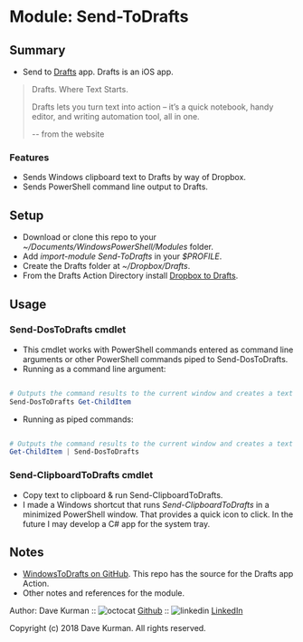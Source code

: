 # Module: Send-ToDrafts

## Summary

* Send to [Drafts](https://getdrafts.com/) app. Drafts is an iOS app.

> Drafts. Where Text Starts.
>
> Drafts lets you turn text into action – it’s a quick notebook, handy editor, and writing automation tool, all in one.
>
> -- from the website

### Features

* Sends Windows clipboard text to Drafts by way of Dropbox.
* Sends PowerShell command line output to Drafts.

## Setup

* Download or clone this repo to your _~/Documents/WindowsPowerShell/Modules_ folder.
* Add _import-module Send-ToDrafts_ in your _$PROFILE_.
* Create the Drafts folder at _~/Dropbox/Drafts_.
* From the Drafts Action Directory install [Dropbox to Drafts](https://actions.getdrafts.com/a/1Qq).

## Usage

### Send-DosToDrafts cmdlet

* This cmdlet works with PowerShell commands entered as command line arguments or other PowerShell commands piped to Send-DosToDrafts.
* Running as a command line argument:

```powershell

# Outputs the command results to the current window and creates a text file with the output in ~/Dropbox/Drafts
Send-DosToDrafts Get-ChildItem

```

* Running as piped commands:

```powershell

# Outputs the command results to the current window and creates a text file with the output in ~/Dropbox/Drafts
Get-ChildItem | Send-DosToDrafts

```

### Send-ClipboardToDrafts cmdlet

* Copy text to clipboard & run Send-ClipboardToDrafts.
* I made a Windows shortcut that runs _Send-ClipboardToDrafts_ in a minimized PowerShell window.  That provides a quick icon to click.  In the future I may develop a C# app for the system tray.

## Notes

* [WindowsToDrafts on GitHub](https://github.com/p7th0n/WindowsToDrafts). This repo has the source for the Drafts app Action.
* Other notes and references for the module.

Author: Dave Kurman ::
![octocat](https://github.com/favicon.ico) [Github](https://github.com/p7th0n) ::
![linkedin](https://www.linkedin.com//favicon.ico) [LinkedIn](https://www.linkedin.com/in/davekurman/)

Copyright (c) 2018 Dave Kurman. All rights reserved.
